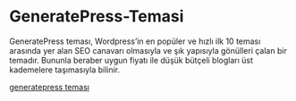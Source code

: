 # GeneratePress-Temasi
GeneratePress teması, Wordpress’in en popüler ve hızlı ilk 10 teması arasında yer alan SEO canavarı olmasıyla ve şık yapısıyla gönülleri çalan bir temadır. Bununla beraber uygun fiyatı ile düşük bütçeli blogları üst kademelere taşımasıyla bilinir.

<a href="https://karadut.net/generatepress-temasi-guzellestirme/">generatepress teması</a>
